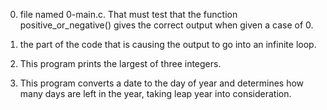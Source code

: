 0. file named 0-main.c. That must test that the function positive_or_negative() gives the correct output when given a case of 0.

1. the part of the code that is causing the output to go into an infinite loop.

2. This program prints the largest of three integers.

3. This program converts a date to the day of year and determines how many days are left in the year, taking leap year into consideration.
